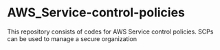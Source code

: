 # AWS_Service-control-policies
This repository consists of codes for AWS Service control policies.
SCPs can be used to manage a secure organization